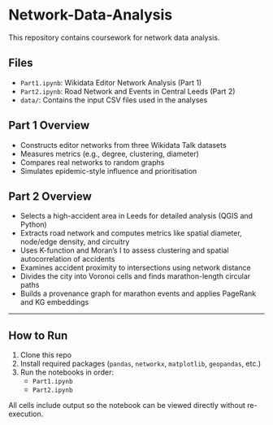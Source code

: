 # Network-Data-Analysis

This repository contains coursework for network data analysis.

## Files

- `Part1.ipynb`: Wikidata Editor Network Analysis (Part 1)
- `Part2.ipynb`: Road Network and Events in Central Leeds (Part 2)
- `data/`: Contains the input CSV files used in the analyses

## Part 1 Overview

- Constructs editor networks from three Wikidata Talk datasets
- Measures metrics (e.g., degree, clustering, diameter)
- Compares real networks to random graphs
- Simulates epidemic-style influence and prioritisation

## Part 2 Overview

- Selects a high-accident area in Leeds for detailed analysis (QGIS and Python)
- Extracts road network and computes metrics like spatial diameter, node/edge density, and circuitry
- Uses K-function and Moran’s I to assess clustering and spatial autocorrelation of accidents
- Examines accident proximity to intersections using network distance
- Divides the city into Voronoi cells and finds marathon-length circular paths
- Builds a provenance graph for marathon events and applies PageRank and KG embeddings

---

## How to Run

1. Clone this repo
2. Install required packages (`pandas`, `networkx`, `matplotlib`, `geopandas`, etc.)
3. Run the notebooks in order:
   - `Part1.ipynb`
   - `Part2.ipynb`

All cells include output so the notebook can be viewed directly without re-execution.
